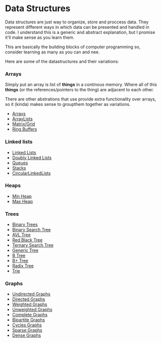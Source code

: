 # Data Structures

Data structures are just way to organize, store and proccess data. They represent different ways in which data can be presented and handled in code. I understand this is a generic and abstract explanation, but I promise it'll make sense as you learn them.

This are basically the building blocks of computer programming so, consider learning as many as you can and nee.



Here are some of the datastructures and their variations:

### Arrays

Simply put an array is list of __things__ in a continous memory. Where all of this __things__ (or the references/pointers to the thing) are adjacent to each other.

There are other abstrations that use provide extra functionality over arrays, so it (kinda) makes sense to groupthem together as variations.


- [Arrays](./docs/arrays.md)
- [ArrayLists](./docs/array-lists.md)
- [Matrix/Grid](./docs/matrix.md)
- [Ring Buffers](./docs/ring-buffers.md)


### Linked lists

- [Linked Lists](./docs/linked-lists.md)
- [Doubly Linked Lists](./docs/doubly-linked-lists.md)
- [Queues](./docs/queues.md)
- [Stacks](./docs/stacks.md)
- [CircularLinkedLists](./docs/circular-linked-list.md)


### Heaps

- [Min Heap](./docs/.md)
- [Max Heap](./docs/.md)

### Trees

- [Binary Trees](./docs/binary-trees.md)
- [Binary Search Tree](./docs/binary-search-trees.md)
- [AVL Tree](./docs/avl-trees.md)
- [Red Black Tree](./docs/red-black-trees.md)
- [Ternary Search Tree](./docs/ternary-search-trees.md)
- [Generic Tree](./docs/generic-trees.md)
- [B Tree](./docs/b-trees.md)
- [B+ Tree](./docs/b-plus-trees.md)
- [Radix Tree](./docs/radix-trees.md)
- [Trie](./docs/tries.md)

### Graphs

- [Undirected Graphs](./docs/.md)
- [Directed Graphs](./docs/.md)
- [Weighted Graphs](./docs/.md)
- [Unweighted Graphs](./docs/.md)
- [Complete Graphs](./docs/.md)
- [Bipartite Graphs](./docs/.md) 
- [Cycles Graphs](./docs/.md)
- [Sparse Graphs](./docs/.md)
- [Dense Graphs](./docs/.md)

